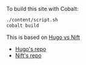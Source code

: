 To build this site with Cobalt:

```bash
./content/script.sh
cobalt build
```

This is based on [Hugo vs Nift](https://hugo-vs-nift.gitlab.io/)
- [Hugo's repo](https://gitlab.com/hugo-vs-nift/test-website-hugo)
- [Nift's repo](https://gitlab.com/hugo-vs-nift/test-website-nift)
